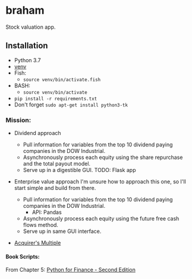# braham
Stock valuation app.

## Installation
* Python 3.7
* [venv](https://packaging.python.org/guides/installing-using-pip-and-virtualenv/)
* Fish:
    * `source venv/bin/activate.fish`
* BASH:
    * `source venv/bin/activate`
* `pip install -r requirements.txt`
* Don't forget `sudo apt-get install python3-tk`

### Mission:
- Dividend approach
  - Pull information for variables from the top 10 dividend paying companies
 in the DOW Industrial.
  - Asynchronously process each equity using the share repurchase  and the total
 payout model.
  - Serve up in a digestible GUI. TODO: Flask app

- Enterprise value approach
   I'm unsure how to approach this one, so I'll start simple and build from
there.
  - Pull information for variables from the top 10 dividend paying companies
 in the DOW Industrial.
    - API: Pandas
  - Asynchronously process each equity using the future free cash flows method.
  - Serve up in same GUI interface.

- [Acquirer's Multiple](https://acquirersmultiple.com/faq/)

#### Book Scripts:
From Chapter 5: [Python for Finance - Second Edition](https://www.packtpub.com/big-data-and-business-intelligence/python-finance-second-edition)
